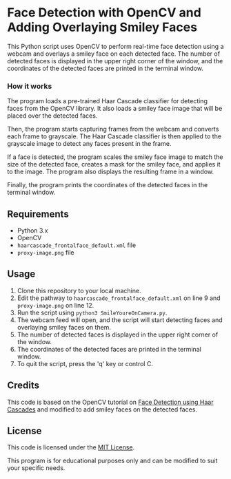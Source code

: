 # Face Detection with OpenCV and Adding Overlaying Smiley Faces

This Python script uses OpenCV to perform real-time face detection using a webcam and overlays a smiley face on each detected face. The number of detected faces is displayed in the upper right corner of the window, and the coordinates of the detected faces are printed in the terminal window.

### How it works

The program loads a pre-trained Haar Cascade classifier for detecting faces from the OpenCV library. It also loads a smiley face image that will be placed over the detected faces.

Then, the program starts capturing frames from the webcam and converts each frame to grayscale. The Haar Cascade classifier is then applied to the grayscale image to detect any faces present in the frame.

If a face is detected, the program scales the smiley face image to match the size of the detected face, creates a mask for the smiley face, and applies it to the image. The program also displays the resulting frame in a window.

Finally, the program prints the coordinates of the detected faces in the terminal window.

## Requirements

- Python 3.x
- OpenCV
- `haarcascade_frontalface_default.xml` file
- `proxy-image.png` file

## Usage

1. Clone this repository to your local machine.
2. Edit the pathway to `haarcascade_frontalface_default.xml` on line 9 and `proxy-image.png` on line 12.
3. Run the script using `python3 SmileYoureOnCamera.py`.
4. The webcam feed will open, and the script will start detecting faces and overlaying smiley faces on them.
5. The number of detected faces is displayed in the upper right corner of the window.
6. The coordinates of the detected faces are printed in the terminal window.
7. To quit the script, press the 'q' key or control C.

## Credits

This code is based on the OpenCV tutorial on [Face Detection using Haar Cascades](https://docs.opencv.org/3.4/db/d28/tutorial_cascade_classifier.html) and modified to add smiley faces on the detected faces.

## License

This code is licensed under the [MIT License](LICENSE).

This program is for educational purposes only and can be modified to suit your specific needs.
